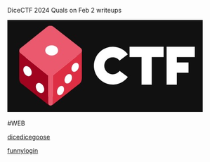 DiceCTF 2024 Quals on Feb 2 writeups

![Alt text](LOGO.jpeg)

#WEB

[dicedicegoose](web/dicedicegoose)

[funnylogin](web/funnylogin)